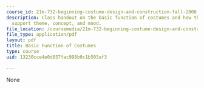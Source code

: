 ```yaml
---
course_id: 21m-732-beginning-costume-design-and-construction-fall-2008
description: Class handout on the basic function of costumes and how the costumes
  support theme, concept, and mood.
file_location: /coursemedia/21m-732-beginning-costume-design-and-construction-fall-2008/13230cce4e0d057fac998b0c1b503af3_costumes.pdf
file_type: application/pdf
layout: pdf
title: Basic Function of Costumes
type: course
uid: 13230cce4e0d057fac998b0c1b503af3

---
```

None